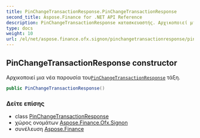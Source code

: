 ```yaml
---
title: PinChangeTransactionResponse.PinChangeTransactionResponse
second_title: Aspose.Finance for .NET API Reference
description: PinChangeTransactionResponse κατασκευαστής. Αρχικοποιεί μια νέα παρουσία τουPinChangeTransactionResponse τάξη.
type: docs
weight: 10
url: /el/net/aspose.finance.ofx.signon/pinchangetransactionresponse/pinchangetransactionresponse/
---
```

## PinChangeTransactionResponse constructor

Αρχικοποιεί μια νέα παρουσία του[`PinChangeTransactionResponse`](../) τάξη.

```csharp
public PinChangeTransactionResponse()
```

### Δείτε επίσης

* class [PinChangeTransactionResponse](../)
* χώρος ονομάτων [Aspose.Finance.Ofx.Signon](../../pinchangetransactionresponse/)
* συνέλευση [Aspose.Finance](../../../)


